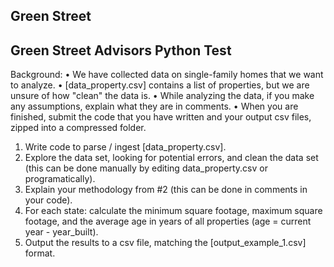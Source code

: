 ## Green Street

## Green Street Advisors Python Test

Background:
• We have collected data on single-family homes that we want to analyze.
• [data_property.csv] contains a list of properties, but we are unsure of how "clean" the data is.
• While analyzing the data, if you make any assumptions, explain what they are in comments.
• When you are finished, submit the code that you have written and your output csv files, zipped into a compressed folder.

1. Write code to parse / ingest [data_property.csv].
2. Explore the data set, looking for potential errors, and clean the data set (this can be done manually by editing data_property.csv or programatically).
3. Explain your methodology from #2 (this can be done in comments in your code).
4. For each state: calculate the minimum square footage, maximum square footage, and the average age in years of all properties (age = current year - year_built).
5. Output the results to a csv file, matching the [output_example_1.csv] format.
